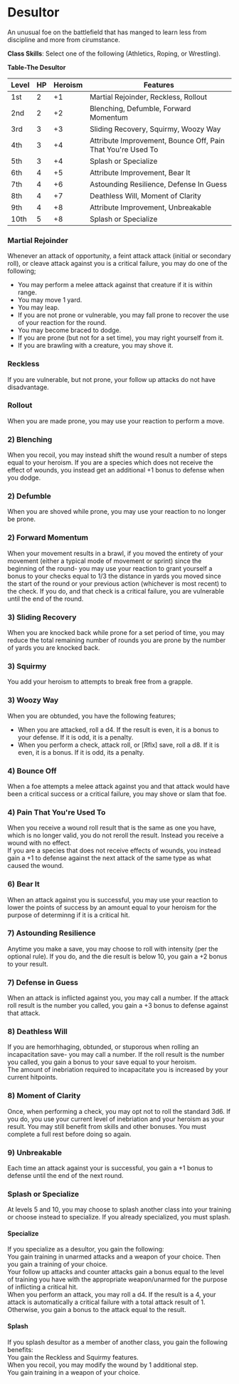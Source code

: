# Desultor
An unusual foe on the battlefield that has manged to learn less from discipline and more from cirumstance. 

**Class Skills**: Select one of the following (Athletics, Roping, or Wrestling).

**Table-The Desultor**

| Level | HP | Heroism  | Features                                          |
|-------|----|----------|---------------------------------------------------|
| 1st   | 2  |    +1    | Martial Rejoinder, Reckless, Rollout              |
| 2nd   | 2  |    +2    | Blenching, Defumble, Forward Momentum             |
| 3rd   | 3  |    +3    | Sliding Recovery, Squirmy, Woozy Way              |
| 4th   | 3  |    +4    | Attribute Improvement, Bounce Off, Pain That You're Used To |
| 5th   | 3  |    +4    | Splash or Specialize                              |
| 6th   | 4  |    +5    | Attribute Improvement, Bear It                    |
| 7th   | 4  |    +6    | Astounding Resilience, Defense In Guess           |
| 8th   | 4  |    +7    | Deathless Will, Moment of Clarity                 |
| 9th   | 4  |    +8    | Attribute Improvement, Unbreakable                |
| 10th  | 5  |    +8    | Splash or Specialize                              |


### Martial Rejoinder
Whenever an attack of opportunity, a feint attack attack (initial or secondary roll), or cleave attack against you is a critical failure, you may do one of the following;  
* You may perform a melee attack against that creature if it is within range.
* You may move 1 yard.
* You may leap.
* If you are not prone or vulnerable, you may fall prone to recover the use of your reaction for the round.
* You may become braced to dodge.
* If you are prone (but not for a set time), you may right yourself from it.
* If you are brawling with a creature, you may shove it.

### Reckless
If you are vulnerable, but not prone, your follow up attacks do not have disadvantage.

### Rollout
When you are made prone, you may use your reaction to perform a move.

### 2) Blenching
When you recoil, you may instead shift the wound result a number of steps equal to your heroism. If you are a species which does not receive the effect of wounds, you instead get an additional +1 bonus to defense when you dodge.

### 2) Defumble
When you are shoved while prone, you may use your reaction to no longer be prone.

### 2) Forward Momentum
When your movement results in a brawl, if you moved the entirety of your movement (either a typical mode of movement or sprint) since the beginning of the round- you may use your reaction to grant yourself a bonus to your checks equal to 1/3 the distance in yards you moved since the start of the round or your previous action (whichever is most recent) to the check. If you do, and that check is a critical failure, you are vulnerable until the end of the round.

### 3) Sliding Recovery
When you are knocked back while prone for a set period of time, you may reduce the total remaining number of rounds you are prone by the number of yards you are knocked back.

### 3) Squirmy
You add your heroism to attempts to break free from a grapple.

### 3) Woozy Way
When you are obtunded, you have the following features;  
* When you are attacked, roll a d4. If the result is even, it is a bonus to your defense. If it is odd, it is a penalty.
* When you perform a check, attack roll, or [Rflx] save, roll a d8. If it is even, it is a bonus. If it is odd, its a penalty.

### 4) Bounce Off
When a foe attempts a melee attack against you and that attack would have been a critical success or a critical failure, you may shove or slam that foe.  

### 4) Pain That You're Used To
When you receive a wound roll result that is the same as one you have, which is no longer valid, you do not reroll the result. Instead you receive a wound with no effect.  
If you are a species that does not receive effects of wounds, you instead gain a +1 to defense against the next attack of the same type as what caused the wound.

### 6) Bear It
When an attack against you is successful, you may use your reaction to lower the points of success by an amount equal to your heroism for the purpose of determinng if it is a critical hit.

### 7) Astounding Resilience
Anytime you make a save, you may choose to roll with intensity (per the optional rule). If you do, and the die result is below 10, you gain a +2 bonus to your result.

### 7) Defense in Guess
When an attack is inflicted against you, you may call a number. If the attack roll result is the number you called, you gain a +3 bonus to defense against that attack.

### 8) Deathless Will
If you are hemorhhaging, obtunded, or stuporous when rolling an incapacitation save- you may call a number. If the roll result is the number you called, you gain a bonus to your save equal to your heroism.  
The amount of inebriation required to incapacitate you is increased by your current hitpoints.

### 8) Moment of Clarity
Once, when performing a check, you may opt not to roll the standard 3d6. If you do, you use your current level of inebriation and your heroism as your result. You may still benefit from skills and other bonuses. You must complete a full rest before doing so again.

### 9) Unbreakable
Each time an attack against your is successful, you gain a +1 bonus to defense until the end of the next round.

### Splash or Specialize
At levels 5 and 10, you may choose to splash another class into your training or choose instead to specialize. If you already specialized, you must splash.

#### Specialize
If you specialize as a desultor, you gain the following:  
You gain training in unarmed attacks and a weapon of your choice. Then you gain a training of your choice.  
Your follow up attacks and counter attacks gain a bonus equal to the level of training you have with the appropriate weapon/unarmed for the purpose of inflicting a critical hit.  
When you perform an attack, you may roll a d4. If the result is a 4, your attack is automatically a critical failure with a total attack result of 1. Otherwise, you gain a bonus to the attack equal to the result.

#### Splash
If you splash desultor as a member of another class, you gain the following benefits:  
You gain the Reckless and Squirmy features.  
When you recoil, you may modify the wound by 1 additional step.  
You gain training in a weapon of your choice.
